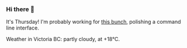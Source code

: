 ### Hi there :wave:

It's Thursday! I'm probably working for [this bunch](https://github.com/kohofinancial), polishing a command line interface.

Weather in Victoria BC: partly cloudy, at +18°C.
